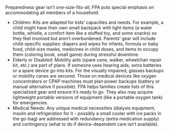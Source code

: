 Preparedness gear isn’t one-size-fits-all; FPA puts special emphasis on accommodating all members of a household:  
- Children: Kits are adapted for kids’ capacities and needs. For example, a child might have their own small backpack with light items (a water bottle, whistle, a comfort item like a stuffed toy, and some snacks) so they feel involved but aren’t overburdened. Parents’ gear will include child-specific supplies: diapers and wipes for infants, formula or baby food, child-size masks, medicines in child doses, and items to occupy them (coloring book, small game) during stressful downtime.  
- Elderly or Disabled: Mobility aids (spare cane, walker, wheelchair repair kit, etc.) are part of plans. If someone uses hearing aids, extra batteries or a spare device go into kits. For the visually impaired, glasses backups or mobility canes are secured. Those on medical devices like oxygen concentrators or CPAP machines must plan power backups (battery or manual alternative if possible). FPA helps families create lists of this specialized gear and ensure it’s ready to go. They also may acquire lightweight portable versions of equipment (like a portable oxygen tank) for emergencies.  
- Medical Needs: Any unique medical necessities (dialysis equipment, insulin and refrigeration for it – possibly a small cooler with ice packs in the go-bag) are addressed with redundancy (extra medication supply) and contingency (what to do if device-dependent care isn’t available).